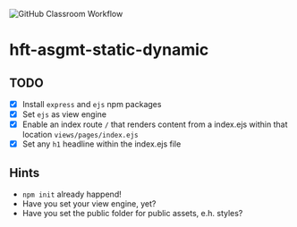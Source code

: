 ![GitHub Classroom Workflow](https://github.com/hft-stuttgart-ipr/hft-asgmt-static-dynamic-01stjo1bif/workflows/GitHub%20Classroom%20Workflow/badge.svg)

# hft-asgmt-static-dynamic

## TODO

- [x] Install `express` and `ejs` npm packages
- [x] Set `ejs` as view engine
- [x] Enable an index route `/` that renders content from a index.ejs within that location `views/pages/index.ejs`
- [x] Set any `h1` headline within the index.ejs file

## Hints

- `npm init` already happend!
- Have you set your view engine, yet?
- Have you set the public folder for public assets, e.h. styles?
